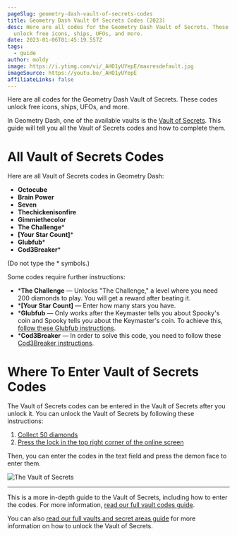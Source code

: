 ```yaml
---
pageSlug: geometry-dash-vault-of-secrets-codes
title: Geometry Dash Vault Of Secrets Codes (2023)
desc: Here are all codes for the Geometry Dash Vault of Secrets. These codes
  unlock free icons, ships, UFOs, and more.
date: 2023-01-06T01:45:19.557Z
tags:
  - guide
author: moldy
image: https://i.ytimg.com/vi/_AHO1yUYepE/maxresdefault.jpg
imageSource: https://youtu.be/_AHO1yUYepE
affiliateLinks: false
---
```

Here are all codes for the Geometry Dash Vault of Secrets. These codes unlock free icons, ships, UFOs, and more.

In Geometry Dash, one of the available vaults is the [Vault of Secrets](/posts/geometry-dash-all-vaults-and-secrets-2022/#vault-of-secrets). This guide will tell you all the Vault of Secrets codes and how to complete them.

# All Vault of Secrets Codes

Here are all Vault of Secrets codes in Geometry Dash:

* **Octocube**
* **Brain Power**
* **Seven**
* **Thechickenisonfire**
* **Gimmiethecolor**
* **The Challenge***
* **[Your Star Count]***
* **Glubfub***
* **Cod3Breaker***

(Do not type the * symbols.)

Some codes require further instructions:

- ***The Challenge** — Unlocks "The Challenge," a level where you need 200 diamonds to play. You will get a reward after beating it.
- ***[Your Star Count]** — Enter how many stars you have.
- ***Glubfub** — Only works after the Keymaster tells you about Spooky's coin and Spooky tells you about the Keymaster's coin. To achieve this, [follow these Glubfub instructions](/posts/geometry-dash-all-vault-codes-2022/#vault-of-secrets-codes).
- ***Cod3Breaker** — In order to solve this code, you need to follow these [Cod3Breaker instructions](/posts/geometry-dash-all-vault-codes-2022/#vault-of-secrets-codes).

# Where To Enter Vault of Secrets Codes

The Vault of Secrets codes can be entered in the Vault of Secrets after you unlock it. You can unlock the Vault of Secrets by following these instructions:

1. [Collect 50 diamonds](/posts/geometry-dash-how-to-get-diamonds-easy/)
2. [Press the lock in the top right corner of the online screen](/posts/geometry-dash-all-vaults-and-secrets-2022/#vault-of-secrets)

Then, you can enter the codes in the text field and press the demon face to enter them.

![The Vault of Secrets](https://media.discordapp.net/attachments/392087938239954950/1013588500114849812/unknown.png?width=1202&height=676)

---

This is a more in-depth guide to the Vault of Secrets, including how to enter the codes. For more information, [read our full vault codes guide](/posts/geometry-dash-all-vault-codes-2022/).

You can also [read our full vaults and secret areas guide](/posts/geometry-dash-all-vaults-and-secrets-2022/) for more information on how to unlock the Vault of Secrets.